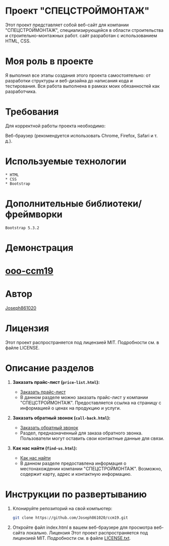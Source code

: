 
# Проект "СПЕЦСТРОЙМОНТАЖ"
Этот проект представляет собой веб-сайт для компании "СПЕЦСТРОЙМОНТАЖ", специализирующейся в области строительства и строительно-монтажных работ.
сайт разработан с использованием HTML, CSS.
# Моя роль в проекте
Я выполнил все этапы создания этого проекта самостоятельно: от разработки структуры и веб-дизайна до написания кода и тестирования. Вся работа выполнена в рамках моих обязанностей как разработчика.
# Требования
Для корректной работы проекта необходимо:

Веб-браузер (рекомендуется использовать Chrome, Firefox, Safari и т. д.).

# Используемые технологии
    * HTML
    * CSS
    * Bootstrap
# Дополнительные библиотеки/фреймворки
    Bootstrap 5.3.2

# Демонстрация

# [ooo-ccm19](http://ccm19.ru/)

# Автор
[Joseph861020](https://github.com/Joseph861020)

# Лицензия
Этот проект распространяется под лицензией MIT. Подробности см. в файле LICENSE.

# Описание разделов

1. **Заказать прайс-лист (`price-list.html`):**
   - [Заказать прайс-лист](price-list.html)
   - В данном разделе можно заказать прайс-лист у компании "СПЕЦСТРОЙМОНТАЖ". Предоставляется ссылка на страницу с информацией о ценах на продукцию и услуги.

2. **Заказать обратный звонок (`call-back.html`):**
   - [Заказать обратный звонок](call-back.html)
   - Раздел, предназначенный для заказа обратного звонка. Пользователи могут оставить свои контактные данные для связи.

3. **Как нас найти (`find-us.html`):**
   - [Как нас найти](find-us.html)
   - В данном разделе предоставлена информация о местонахождении компании "СПЕЦСТРОЙМОНТАЖ". Возможно, содержит карту, адрес и контактную информацию.


# Инструкции по развертыванию

1. Клонируйте репозиторий на свой компьютер:

   ```bash
   git clone https://github.com/Joseph861020/ccm19.git

2. Откройте файл index.html в вашем веб-браузере для просмотра веб-сайта локально.
Лицензия
Этот проект распространяется под лицензией MIT. Подробности см. в файле [LICENSE.txt](LICENSE.txt).
 

